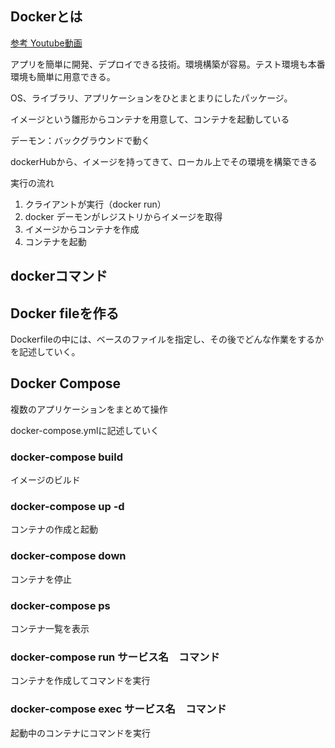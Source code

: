 ## Dockerとは

[参考 Youtube動画](https://www.youtube.com/watch?v=lZD1MIHwMBY&ab_channel=%E3%81%A0%E3%82%8C%E3%81%A7%E3%82%82%E3%82%A8%E3%83%B3%E3%82%B8%E3%83%8B%E3%82%A2%2F%E5%B1%B1%E6%B5%A6%E6%B8%85%E9%80%8F)






アプリを簡単に開発、デプロイできる技術。環境構築が容易。テスト環境も本番環境も簡単に用意できる。

OS、ライブラリ、アプリケーションをひとまとまりにしたパッケージ。

イメージという雛形からコンテナを用意して、コンテナを起動している

デーモン：バックグラウンドで動く

dockerHubから、イメージを持ってきて、ローカル上でその環境を構築できる

実行の流れ
1. クライアントが実行（docker run）
2. docker デーモンがレジストリからイメージを取得
3. イメージからコンテナを作成
4. コンテナを起動

## dockerコマンド

## Docker fileを作る

Dockerfileの中には、ベースのファイルを指定し、その後でどんな作業をするかを記述していく。

## Docker Compose

複数のアプリケーションをまとめて操作

docker-compose.ymlに記述していく

### docker-compose build

イメージのビルド

### docker-compose up -d

コンテナの作成と起動

### docker-compose down

コンテナを停止

### docker-compose ps

コンテナ一覧を表示

### docker-compose run サービス名　コマンド

コンテナを作成してコマンドを実行

### docker-compose exec サービス名　コマンド

起動中のコンテナにコマンドを実行

